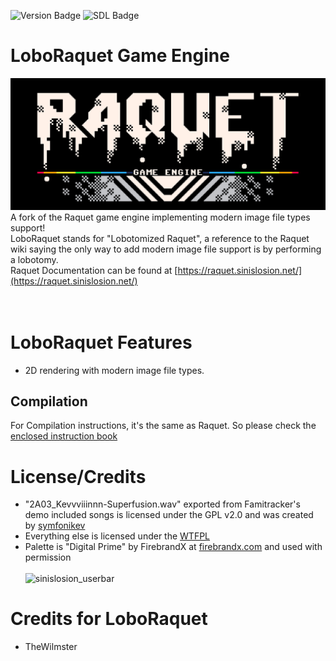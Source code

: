 ![Version Badge](https://img.shields.io/badge/Pre_Release-1.1.0-%2365aaff) ![SDL Badge](https://img.shields.io/badge/Backend-SDL2-%23dd6fff)<br>
# LoboRaquet Game Engine
![Raquet Game Engine -- Logo by Chris S.](https://raw.githubusercontent.com/Sinislosion/Raquet/refs/heads/master/raquetlogo.png)<br>
A fork of the Raquet game engine implementing modern image file types support!<br>
LoboRaquet stands for "Lobotomized Raquet", a reference to the Raquet wiki saying the only way to add modern image file support is by performing a lobotomy.<br>
Raquet Documentation can be found at [https://raquet.sinislosion.net/](https://raquet.sinislosion.net/)<br>
<br><br>

# LoboRaquet Features
- 2D rendering with modern image file types.

## Compilation
For Compilation instructions, it's the same as Raquet. So please check the [enclosed instruction book](https://raquet.sinislosion.net/v1x/Compilation/)

# License/Credits
- "2A03_Kevvviiinnn-Superfusion.wav" exported from Famitracker's demo included songs is licensed under the GPL v2.0 and was created by [symfonikev](https://www.youtube.com/watch?v=gvhjNV9uKl8)<br>
- Everything else is licensed under the [WTFPL](http://www.wtfpl.net/about/)
- Palette is "Digital Prime" by FirebrandX at [firebrandx.com](http://www.firebrandx.com/nespalettes.html) and used with permission<br><br>
![sinislosion_userbar](https://github.com/Sinislosion/Raquet/assets/144758323/def817b8-65ae-451c-ab79-ace6702e44ae)

# Credits for LoboRaquet
- TheWilmster
